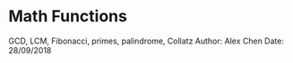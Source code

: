 # Math Functions
GCD, LCM, Fibonacci, primes, palindrome, Collatz
Author: Alex Chen
Date: 28/09/2018
